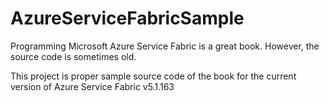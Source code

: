 # AzureServiceFabricSample

Programming Microsoft Azure Service Fabric is a great book. However, the source code is sometimes old. 

This project is proper sample source code of the book for the current version of Azure Service Fabric 
v5.1.163
